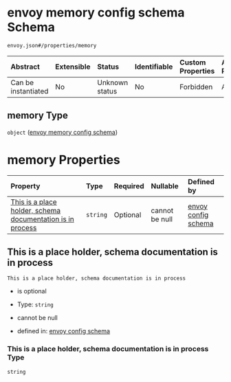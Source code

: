 # envoy memory config schema Schema

```txt
envoy.json#/properties/memory
```



| Abstract            | Extensible | Status         | Identifiable | Custom Properties | Additional Properties | Access Restrictions | Defined In                                               |
| :------------------ | :--------- | :------------- | :----------- | :---------------- | :-------------------- | :------------------ | :------------------------------------------------------- |
| Can be instantiated | No         | Unknown status | No           | Forbidden         | Allowed               | none                | [envoy.json\*](../out/envoy.json "open original schema") |

## memory Type

`object` ([envoy memory config schema](envoy-properties-envoy-memory-config-schema.md))

# memory Properties

| Property                                                                                                                 | Type     | Required | Nullable       | Defined by                                                                                                                                                                                                                                       |
| :----------------------------------------------------------------------------------------------------------------------- | :------- | :------- | :------------- | :----------------------------------------------------------------------------------------------------------------------------------------------------------------------------------------------------------------------------------------------- |
| [This is a place holder, schema documentation is in process](#this-is-a-place-holder-schema-documentation-is-in-process) | `string` | Optional | cannot be null | [envoy config schema](envoy-properties-envoy-memory-config-schema-properties-this-is-a-place-holder-schema-documentation-is-in-process.md "envoy.json#/properties/memory/properties/This is a place holder, schema documentation is in process") |

## This is a place holder, schema documentation is in process



`This is a place holder, schema documentation is in process`

* is optional

* Type: `string`

* cannot be null

* defined in: [envoy config schema](envoy-properties-envoy-memory-config-schema-properties-this-is-a-place-holder-schema-documentation-is-in-process.md "envoy.json#/properties/memory/properties/This is a place holder, schema documentation is in process")

### This is a place holder, schema documentation is in process Type

`string`
